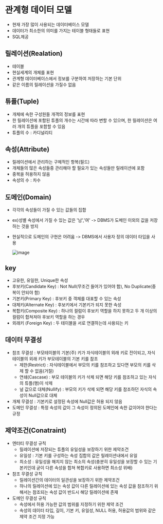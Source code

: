 # 관계형 데이터 모델
- 현재 가장 많이 사용되는 데이터베이스 모델
- 데이터가 최소한의 의미를 가지는 테이블 형태들로 표현
- SQL제공

## 릴레이션(Realation)
- 테이블
- 현실세계의 개체를 표현
- 관계형 데이터베이스에서 정보를 구분하여 저장하는 기본 단위
- 같은 이름의 릴레이션을 가질수 없음

## 튜플(Tuple)
- 개체에 속한 구성원들 개객의 정보를 표현
- 한 릴레이션에 포함된 튜플의 개수는 시간에 따라 변할 수 있으며, 한 릴레이션은 여러 개의 튜플을 포함할 수 있음
- 튜플의 수 : 카디널리티

## 속성(Attribute)
- 릴레이션에서 관리하는 구체적인 항복(필드)
- 개체들의 많은 속성들중 관리해야 할 필요가 있는 속성들만 릴레이션에 포함
- 중복을 허용하지 않음
- 속성의 수 : 차수

## 도메인(Domain)
- 각각의 속성들이 가질 수 있는 값들의 집합
- ex)성별 속성에서 가질 수 있는 값은 '남','여' -> DBMS가 도메인 이외의 값을 저장하는 것을 방지
- 현실적으로 도메인의 구현은 어려움 -> DBMS에서 사용자 정의 데이터 타입을 사용
  
  ![image](https://user-images.githubusercontent.com/70748105/109086674-670da000-774f-11eb-93d7-57045219fe23.png)


## key
- 고유한, 유일한, Unique한 속성
- 후보키(Candidate Key) : Not Null(무조건 들어가 있어야 함), No Duplicate(중복이 안되야 함)
- 기본키(Primary Key) : 후보키 중 객체를 대표할 수 있는 속성
- 대체키(Alternate Key) : 후보키에서 기본키가 되지 못한 속성
- 복합키(Composite Key) : 하나의 컬럼이 후보키 역할을 하지 못하고 두 개 이상의 컬럼이 합쳐져야 후보키 역할을 하는 경우
- 외래키 (Foreign Key) : 두 테이블을 서로 연결하는데 사용되는 키


## 데이터 무결성
- 참조 무결성 : 부모테이블의 기본(주) 키가 자식테이블의 외래 키로 전이되고,  자식테이블의 외래 키가 부모테이블의 기본 키를 참조
    - 제한(Restrict) : 자식테이블에서 부모의 키를 참조하고 있다면 부모의 키를 삭제 할 수 없음(거절)
    - 연쇄(Cascase) : 부모 테이블의 키가 삭제 되면 해당 키를 참조하고 있는 자식의 튜플(행)이 삭제
    - 널 값으로 대체(Nullify) :  부모의 키가 삭제 되면 해당 키를 참조하던 자식의 속성이 Null값으로 대체
- 개체 무결성 : 기본키로 설정된 속성에 Null값은 허용 되지 않음
- 도메인 무결성 : 특정 속성의 값이 그 속성이 정의된 도메인에 속한 값이어야 한다는 규정

## 제약조건(Conatraint)
- 엔터티 무결성 규칙
    - 릴레이션에 저장되는 튜플의 유일성을 보장하기 위한 제약조건
    - 유일성 : 기본 키를 구성하는 속성 집합의 값은 릴레이션내에서 유일
    - 최소성 : 유일성을 해치지 않는 최소의 속성(충분히 유일성을 보장할 수 있는 기본키인데 굳이 다른 속성을 합쳐 복합키로 사용하면 최소성 위배)
- 참조 무결성 규칙
    - 릴레이션간의 데이터의 일관성을 보장하기 위한 제약조건
    - 하나의 릴레이션에 있는 속성 값이 다른 릴레이션에 있는 속성 값을 참조하기 위해서는 참조되는 속성 값이 반드시 해당 릴레이션에 존재
- 도메인 무결성 규칙
    - 속성에서 허용 가능한 값의 범위를 지정하기 위한 제약 조건
    - 속성의 데이터 타입, 길이, 기본 키, 유일성, NULL 허용, 허용값의 범위와 같은 제약 조건 지정 가능